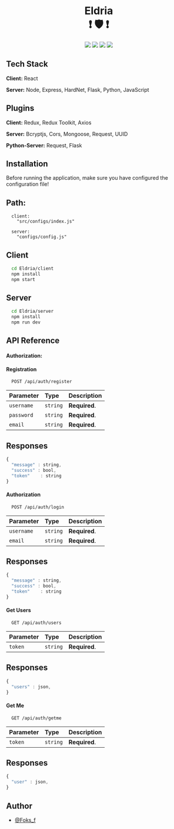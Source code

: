 <div align="center">

# Eldria <br> ❗ :shield: ❗

![](https://img.shields.io/badge/License-MIT-green.svg)
![](https://img.shields.io/badge/Author-Foks_f-orange.svg)
![](https://img.shields.io/badge/Node->=10-red.svg)
![](https://img.shields.io/badge/Python-3.12-blue.svg)

</div>


## Tech Stack

**Client:** React

**Server:** Node, Express, HardNet, Flask, Python, JavaScript


## Plugins

**Client:** Redux, Redux Toolkit, Axios

**Server:** Bcryptjs, Cors, Mongoose, Request, UUID

**Python-Server:** Request, Flask

## Installation

Before running the application, make sure you have configured the configuration file!

## Path:
```path
  client:
    "src/configs/index.js"

  server:
    "configs/config.js"
```

## Client

```bash
  cd Eldria/client
  npm install
  npm start
```

## Server

```bash
  cd Eldria/server
  npm install
  npm run dev
```
    
## API Reference
#### Authorization:

#### Registration

```http
  POST /api/auth/register
```

| Parameter | Type     | Description                |
| :-------- | :------- | :------------------------- |
| `username` | `string` | **Required**.|
| `password` | `string` | **Required**.|
| `email` | `string` | **Required**.|

## Responses

```javascript
{
  "message" : string,
  "success" : bool,
  "token"    : string
}
```

#### Authorization

```http
  POST /api/auth/login
```

| Parameter | Type     | Description                |
| :-------- | :------- | :------------------------- |
| `username` | `string` | **Required**.|
| `email` | `string` | **Required**.|

## Responses

```javascript
{
  "message" : string,
  "success" : bool,
  "token"    : string
}
```

#### Get Users

```http
  GET /api/auth/users
```

| Parameter | Type     | Description                |
| :-------- | :------- | :------------------------- |
| `token` | `string` | **Required**.|

## Responses

```javascript
{
  "users" : json,
}
```

#### Get Me

```http
  GET /api/auth/getme
```

| Parameter | Type     | Description                |
| :-------- | :------- | :------------------------- |
| `token` | `string` | **Required**.|

## Responses

```javascript
{
  "user" : json,
}
```



## Author

- [@Foks_f](https://www.github.com/foksif)

